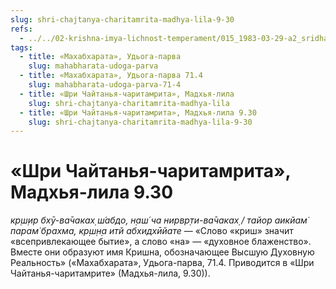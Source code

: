 ```yaml
---
slug: shri-chajtanya-charitamrita-madhya-lila-9-30
refs:
  - ../../02-krishna-imya-lichnost-temperament/015_1983-03-29-a2_sridharmj_obyasnenie_imeni_krish-na.md
tags:
  - title: «Махабхарата», Удьога-парва
    slug: mahabharata-udoga-parva
  - title: «Махабхарата», Удьога-парва 71.4
    slug: mahabharata-udoga-parva-71-4
  - title: «Шри Чайтанья-чаритамрита», Мадхья-лила
    slug: shri-chajtanya-charitamrita-madhya-lila
  - title: «Шри Чайтанья-чаритамрита», Мадхья-лила 9.30
    slug: shri-chajtanya-charitamrita-madhya-lila-9-30
---
```


# «Шри Чайтанья-чаритамрита», Мадхья-лила 9.30

*кр̣ш̣ир бхӯ-ва̄чаках̣ ш́абдо, н̣аш́ ча нирвр̣ти-ва̄чаках̣ / тайор аикйам̇ парам̇ брахма, кр̣ш̣н̣а итй абхидхӣйате* — «Слово «криш» значит «всепривлекающее бытие», а слово «на» — «духовное блаженство». Вместе они образуют имя Кришна, обозначающее Высшую Духовную Реальность» («Махабхарата», Удьога-парва, 71.4. Приводится в «Шри Чайтанья-чаритамрите» (Мадхья-лила, 9.30)).
